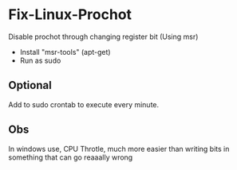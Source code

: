 # Fix-Linux-Prochot
Disable prochot through changing register bit (Using msr)

- Install "msr-tools" (apt-get)
- Run as sudo

## Optional
  Add to sudo crontab to execute every minute.

## Obs
  In windows use, CPU Throtle, much more easier than writing bits in something that can go reaaally wrong
